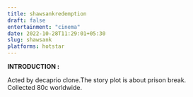```yaml
---
title: shawsankredemption
draft: false
entertainment: "cinema"
date: 2022-10-28T11:29:01+05:30
slug: shawsank
platforms: hotstar
---
```


**INTRODUCTION :**  

Acted by decaprio clone.The story plot is about prison break.  
Collected 80c worldwide.